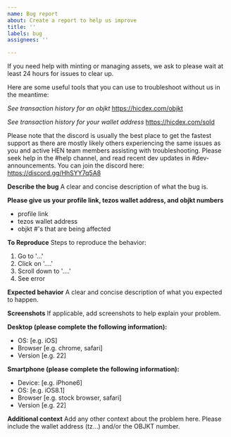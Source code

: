 ```yaml
---
name: Bug report
about: Create a report to help us improve
title: ''
labels: bug
assignees: ''

---
```


If you need help with minting or managing assets, we ask to please wait at least 24 hours for issues to clear up. 

Here are some useful tools that you can use to troubleshoot without us in the meantime:

*See transaction history for an objkt*
https://hicdex.com/objkt

*See transaction history for your wallet address*
https://hicdex.com/sold

Please note that the discord is usually the best place to get the fastest support as there are mostly likely others experiencing the same issues as you and active HEN team members assisting with troubleshooting. Please seek help in the #help channel, and read recent dev updates in #dev-announcements. You can join the discord here: https://discord.gg/HhSYY7q5A8 


**Describe the bug**
A clear and concise description of what the bug is.

**Please give us your profile link, tezos wallet address, and objkt numbers**
- profile link
- tezos wallet address
- objkt #'s that are being affected

**To Reproduce**
Steps to reproduce the behavior:
1. Go to '...'
2. Click on '....'
3. Scroll down to '....'
4. See error

**Expected behavior**
A clear and concise description of what you expected to happen.

**Screenshots**
If applicable, add screenshots to help explain your problem.

**Desktop (please complete the following information):**
 - OS: [e.g. iOS]
 - Browser [e.g. chrome, safari]
 - Version [e.g. 22]

**Smartphone (please complete the following information):**
 - Device: [e.g. iPhone6]
 - OS: [e.g. iOS8.1]
 - Browser [e.g. stock browser, safari]
 - Version [e.g. 22]

**Additional context**
Add any other context about the problem here.
Please include the wallet address (tz...) and/or the OBJKT number.
